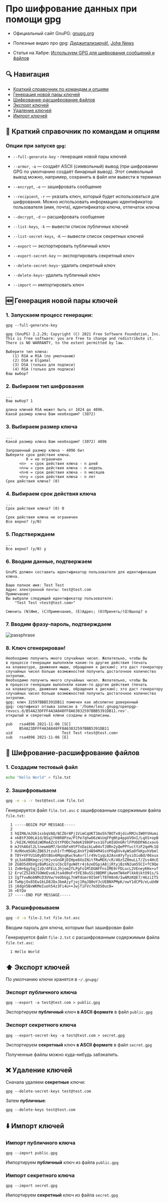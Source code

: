 # Про шифрование данных при помощи gpg

* Официальный сайт GnuPG: [gnupg.org](https://www.gnupg.org/)

* Полезные видео про gpg: [Диджитализируй!](https://youtu.be/I2mwqC6HGGE), [Johe News](https://youtu.be/2CwsoGw2coc)

* Статья на Хабре: [Используем GPG для шифрования сообщений и файлов](https://habr.com/ru/post/358182/)

## :mag: Навигация

* [Краткий справочник по командам и опциям](#chapter-0)
* [Генерация новой пары ключей](#chapter-1)
* [Шифрование-расшифрование файлов](#chapter-2)
* [Экспорт ключей](#chapter-3)
* [Удаление ключей](#chapter-4)
* [Импорт ключей](#chapter-5)

<a id="chapter-0"></a>
## :page_facing_up: Краткий справочник по командам и опциям

### Опции при запуске `gpg`:

* `--full-generate-key` - генерация новой пары ключей

* `--armor`, `-a` — создаёт ASCII (символьный) вывод (при шифровании GPG по умолчанию создаёт бинарный вывод). Этот символьный вывод можно, например, сохранить в файл или вывести в терминал

* `--encrypt`, `-e` — зашифровать сообщение

* `--recipient`, `-r` — указать ключ, который будет использоваться для шифрования. Можно использовать информацию идентификатор пользователя (имя, почта), идентификатор ключа, отпечаток ключа

* `--decrypt`, `-d` — расшифровать сообщение

* `--list-keys`, `-k` — вывести список публичных ключей

* `--list-secret-keys`, `-K` — вывести список секретных ключей

* `--export` — экспортировать публичный ключ

* `--export-secret-key` — экспортировать секретный ключ

* `--delete-secret-keys`- удалить секретный ключ

* `--delete-keys`- удалить публичный ключ

* `--import` — импортировать ключ


<a id="chapter-1"></a>
## :new: Генерация новой пары ключей

### 1. Запускаем процесс генерации:
```
gpg --full-generate-key
```

```
gpg (GnuPG) 2.2.29; Copyright (C) 2021 Free Software Foundation, Inc.
This is free software: you are free to change and redistribute it.
There is NO WARRANTY, to the extent permitted by law.

Выберите тип ключа:
   (1) RSA и RSA (по умолчанию)
   (2) DSA и Elgamal
   (3) DSA (только для подписи)
   (4) RSA (только для подписи)
Ваш выбор? 
```

### 2. Выбираем тип шифрования

```
...
Ваш выбор? 1
```

```
длина ключей RSA может быть от 1024 до 4096.
Какой размер ключа Вам необходим? (3072) 
```

### 3. Выбираем размер ключа

```
...
Какой размер ключа Вам необходим? (3072) 4096
```

```
Запрошенный размер ключа - 4096 бит
Выберите срок действия ключа.
         0 = не ограничен
      <n>  = срок действия ключа - n дней
      <n>w = срок действия ключа - n недель
      <n>m = срок действия ключа - n месяцев
      <n>y = срок действия ключа - n лет
Срок действия ключа? (0) 
```

### 4. Выбираем срок действия ключа

```
...
Срок действия ключа? (0) 0
```

```
Срок действия ключа не ограничен
Все верно? (y/N) 
```

### 5. Подстверждаем
```
...
Все верно? (y/N) y
```

### 6. Вводим данные, подтвержаем

```
GnuPG должен составить идентификатор пользователя для идентификации ключа.

Ваше полное имя: Test Test
Адрес электронной почты: test@test.com
Примечание: 
Вы выбрали следующий идентификатор пользователя:
    "Test Test <test@test.com>"

Сменить (N)Имя, (C)Примечание, (E)Адрес; (O)Принять/(Q)Выход? o
```


### 7. Вводим фразу-пароль, подтверждаем

![passphrase](./passphrase.jpg)

### 8. Ключ сгенерирован!

```
Необходимо получить много случайных чисел. Желательно, чтобы Вы
в процессе генерации выполняли какие-то другие действия (печать
на клавиатуре, движения мыши, обращения к дискам); это даст генератору
случайных чисел больше возможностей получить достаточное количество энтропии.
Необходимо получить много случайных чисел. Желательно, чтобы Вы
в процессе генерации выполняли какие-то другие действия (печать
на клавиатуре, движения мыши, обращения к дискам); это даст генератору
случайных чисел больше возможностей получить достаточное количество энтропии.
gpg: ключ 32597BBB5391DB11 помечен как абсолютно доверенный
gpg: сертификат отзыва записан в '/home/leo/.gnupg/openpgp-revocs.d/B54A23DFFF4A3A848FF8A63032597BBB5391DB11.rev'.
открытый и секретный ключи созданы и подписаны.

pub   rsa4096 2021-11-06 [SC]
      B54A23DFFF4A3A848FF8A63032597BBB5391DB11
uid                      Test Test <test@test.com>
sub   rsa4096 2021-11-06 [E]
```


<a id="chapter-2"></a>
## :lock_with_ink_pen: Шифрование-расшифрование файлов

### 1. Создадим тестовый файл

```bash
echo "Hello World" > file.txt
```

### 2. Зашифровываем

```bash
gpg -e -a -r test@test.com file.txt
```

Генерируется файл `file.txt.asc` с зашифрованным содержимым файла `file.txt`:

```
  1 -----BEGIN PGP MESSAGE-----
  2 
  3 hQIMA/mJUk1ssbqVAQ/8CZ6r8Pj1VimCqUKT3Ao5h7BOTx0jdivRMJsIW0YVHumi
  4 nkBtPJO0LA1d/BSq1YH8R8Pzw/PlPe7qhwO6zWsUqFPqNtp4ppUVOnI/LqXS+opB
  5 /kE2K/HOGdiWOReAZcGtYPODc7mdeK198OPsvs1GTuHIUOnGRrlFPUDDPA6zxavG
  6 mJthA6dl2LlnewmbM7/bnVbFxHtP7nDaikLw04vTJ0Rn2yQePPYuctYzF2qeMc1Q
  7 HzRHxm5GRcZB65JtzuhIrTrM0GqL8nVf24B94M4SsVP6q8Vv4yWSaOfkKpvhVbml
  8 T8Y+VFYU1G0yB5tBGv6MqxqKwc9uAvrllr49v1yqL62AsnAYyfysiOioBd/06xux
  9 yL5akDBKmgcvjtHjvsGnGRjDIHpe8XoINitfRwMOX/cR/46zSZ0muLLT/Zss4HcE
 10 ZG8O5dXbVgzBaMie2csCbcQ7gvWdtr4j6zeDSpjA8jjRtyjBzXN2um55CI+fC9Qe
 11 ZxN+6gy5qjIzD/dFEiLJhjom2fLPgFo1MlDGNFFnsIME9rFDLocL2VEneyKHx+uf
 12 ErvCZ5Z49JSOWeEvo6Jta4d0oF+5YE38uSSi9BDMFjAwomTW4ePlkk0iktO91s/S
 13 IgfYvwNobNMcD3UVw/VeObGgL7nWTdomr0I5mFlT8YH8n0/IwAMzKQE7/46ziITS
 14 TwHpjOx85Ew1kLD8JQxJbmAjyfjoj1RqJQ0oYJcUEBNXPMpK/owY1dCP9/eLuUdW
 15 j8dgn5BxWKMeIuoh54z3Fi4u++JwjTiFVc7m3DS0uc8=
 16 =EtQa
 17 -----END PGP MESSAGE-----

```

### 3. Расшифровываем

```bash
gpg -d -o file-2.txt file.txt.asc
```

Вводим пароль для ключа, которым был зашифрован файл

Генерируется файл `file-2.txt` с расшифрованным содержимым файла `file.txt.asc`:
```
  1 Hello World
```


<a id="chapter-3"></a>
## :arrow_up: Экспорт ключей

По умолчанию ключи хранятся в `~/.gnupg/`

### Экспорт публичного ключа

```
gpg --export -a test@test.com > public.gpg
```

Экспортируем **публичный** ключ **в ASCII формате** в файл `public.gpg`

### Экспорт секретного ключа
```
gpg --export-secret-key -a test@test.com > secret.gpg
```

Экспортируем **секретный** ключ **в ASCII формате** в файл `secret.gpg`

Полученные файлы можно куда-нибудь забэкапить.


<a id="chapter-4"></a>
## :x: Удаление ключей

Сначала удаляем **секретные** ключи:
```
gpg --delete-secret-keys test@test.com
```

Затем **публичные**:
```
gpg --delete-keys test@test.com
```

<a id="chapter-5"></a>
## :arrow_down: Импорт ключей

### Импорт публичного ключа

```
gpg --import public.gpg
```

Импортируем **публичный** ключ из файла `public.gpg`

### Импорт секретного ключа

```
gpg --import secret.gpg
```

Импортируем **секретный** ключ из файла `secret.gpg`
